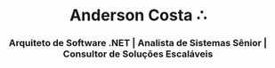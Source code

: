 <h1 align="center">Anderson Costa ∴</h1>
<h3 align="center">
Arquiteto de Software .NET | Analista de Sistemas Sênior | Consultor de Soluções Escaláveis
</h3>

<!--
**avbctr/avbctr** is a ✨ _special_ ✨ repository because its `README.md` (this file) appears on your GitHub profile.

Here are some ideas to get you started:

- 🔭 I’m currently working on ...
- 🌱 I’m currently learning ...
- 👯 I’m looking to collaborate on ...
- 🤔 I’m looking for help with ...
- 💬 Ask me about ...
- 📫 How to reach me: ...
- 😄 Pronouns: ...
- ⚡ Fun fact: ...
-->
